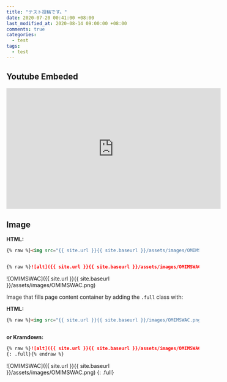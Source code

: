 ```yaml
---
title: "テスト投稿です。"
date: 2020-07-20 00:41:00 +08:00
last_modified_at: 2020-08-14 09:00:00 +08:00
comments: true
categories:
  - test
tags:
  - test
---
```


## Youtube Embeded
<iframe width="560" height="315" src="https://www.youtube.com/embed/IrlEdluxIOA" frameborder="0" allow="accelerometer; autoplay; encrypted-media; gyroscope; picture-in-picture" allowfullscreen></iframe>

## Image
**HTML:**

```html
{% raw %}<img src="{{ site.url }}{{ site.baseurl }}/assets/images/OMIMSWAC.png" alt="">{% endraw %}
```
<img src="{{ site.url }}{{ site.baseurl }}/assets/images/OMIMSWAC.png" alt="" class="full">
    
```markdown
{% raw %}![alt]({{ site.url }}{{ site.baseurl }}/assets/images/OMIMSWAC.png){% endraw %}
```
![OMIMSWAC]({{ site.url }}{{ site.baseurl }}/assets/images/OMIMSWAC.png)

Image that fills page content container by adding the `.full` class with:

**HTML:**

```html
{% raw %}<img src="{{ site.url }}{{ site.baseurl }}/images/OMIMSWAC.png" alt="" class="full">{% endraw %}
```
<img src="{{ site.url }}{{ site.baseurl }}/assets/images/OMIMSWAC.png" alt="" class="full">

**or Kramdown:**

```markdown
{% raw %}![alt]({{ site.url }}{{ site.baseurl }}/assets/images/OMIMSWAC.png)
{: .full}{% endraw %}
```

![OMIMSWAC]({{ site.url }}{{ site.baseurl }}/assets/images/OMIMSWAC.png)
{: .full}
